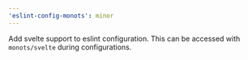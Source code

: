 ```yaml
---
'eslint-config-monots': minor
---
```


Add svelte support to eslint configuration. This can be accessed with `monots/svelte` during configurations.
